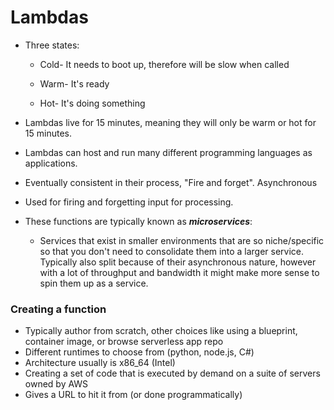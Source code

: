 # Lambdas

* Three states:

    * Cold- It needs to boot up, therefore will be slow when called

    * Warm- It's ready

    * Hot- It's doing something 

* Lambdas live for 15 minutes, meaning they will only be warm or hot for 15 minutes. 

* Lambdas can host and run many different programming languages as applications. 
* Eventually consistent in their process, "Fire and forget". Asynchronous 
* Used for firing and forgetting input for processing. 

* These functions are typically known as ***microservices***:
    * Services that exist in smaller environments that are so niche/specific so that you don't need to consolidate them into a larger service. Typically also split because of their asynchronous nature, however with a lot of throughput  and bandwidth it might make more sense to spin them up as a service.



### Creating a function

* Typically author from scratch, other choices like using a blueprint, container image, or browse serverless app repo
* Different runtimes to choose from (python, node.js, C#)
* Architecture usually is x86_64 (Intel)
* Creating a set of code that is executed by demand on a suite of servers owned by AWS
* Gives a URL to hit it from (or done programmatically)

